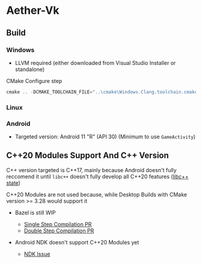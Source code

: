 # Aether-Vk

## Build

### Windows

- LLVM required (either downloaded from Visual Studio Installer or standalone)

CMake Configure step

```powershell
cmake .. -DCMAKE_TOOLCHAIN_FILE="..\cmake\Windows.Clang.toolchain.cmake" -G Ninja -DCMAKE_BUILD_TYPE=Debug
```

### Linux

### Android

- Targeted version: Android 11 "R" (API 30) (Minimum to use `GameActivity`)

## C++20 Modules Support And C++ Version

C++ version targeted is C++17, mainly because Android doesn't fully reccomend it until `libc++` doesn't
fully develop all C++20 features ([libc++ state](https://libcxx.llvm.org/Status/Cxx20.html))

C++20 Modules are not used because, while Desktop Builds with CMake version >= 3.28 would support it

- Bazel is still WIP

  - [Single Step Compilation PR](https://github.com/bazelbuild/bazel/pull/22553)
  - [Double Step Compilation PR](https://github.com/bazelbuild/bazel/pull/22555)

- Android NDK doesn't support C++20 Modules yet

  - [NDK Issue](https://github.com/android/ndk/issues/1855)

